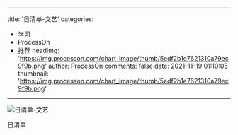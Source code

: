 
---
title: '日清单-文艺'
categories: 
 - 学习
 - ProcessOn
 - 推荐
headimg: 'https://img.processon.com/chart_image/thumb/5edf2b1e7621310a79ec9f9b.png'
author: ProcessOn
comments: false
date: 2021-11-19 01:10:05
thumbnail: 'https://img.processon.com/chart_image/thumb/5edf2b1e7621310a79ec9f9b.png'
---

<div>   
<img class="thumb" alt="日清单-文艺" src="https://img.processon.com/chart_image/thumb/5edf2b1e7621310a79ec9f9b.png" referrerpolicy="no-referrer">
<p>日清单</p>  
</div>
            